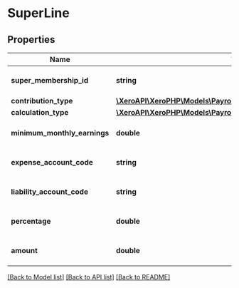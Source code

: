 # SuperLine

## Properties

 Name                         | Type                                                                                                      | Description                | Notes      
------------------------------|-----------------------------------------------------------------------------------------------------------|----------------------------|------------
 **super_membership_id**      | **string**                                                                                                | Xero super membership ID   | [optional] 
 **contribution_type**        | [**\XeroAPI\XeroPHP\Models\PayrollAu\SuperannuationContributionType**](SuperannuationContributionType.md) |                            | [optional] 
 **calculation_type**         | [**\XeroAPI\XeroPHP\Models\PayrollAu\SuperannuationCalculationType**](SuperannuationCalculationType.md)   |                            | [optional] 
 **minimum_monthly_earnings** | **double**                                                                                                | amount of mimimum earnings | [optional] 
 **expense_account_code**     | **string**                                                                                                | expense account code       | [optional] 
 **liability_account_code**   | **string**                                                                                                | liabilty account code      | [optional] 
 **percentage**               | **double**                                                                                                | percentage for super line  | [optional] 
 **amount**                   | **double**                                                                                                | Super membership amount    | [optional] 

[[Back to Model list]](../README.md#documentation-for-models) [[Back to API list]](../README.md#documentation-for-api-endpoints) [[Back to README]](../README.md)


